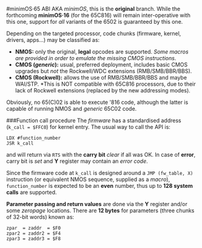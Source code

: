 #minimOS·65 ABI
AKA *minimOS*, this is the **original** branch. While the forthcoming **minimOS·16** (for the 65C816) will remain inter-operative with this one, support for *all* variants of the 6502 is guaranteed by this one.

Depending on the targeted processor, code chunks (firmware, kernel, drivers, apps...) may be classified as:
* **NMOS:** only the original, **legal** opcodes are supported. *Some macros are provided in order to emulate the missing CMOS instructions*.
* **CMOS (*generic*):** usual, preferred deployment, includes basic CMOS upgrades but *not* the Rockwell/WDC extensions (RMB/SMB/BBR/BBS).
* **CMOS (Rockwell):** allows the use of RMB/SMB/BBR/BBS and maybe WAI/STP. *This is NOT compatible with 65C816 processors, due to their lack of Rockwell extensions (replaced by the new addressing modes).

Obviously, no 65(C)02 is able to execute '816 code, although the latter is capable of running NMOS and *generic* 65C02 code.

###Function call procedure
The *firmware* has a standardised address (`k_call = $FFC0`) for kernel entry. The usual way to call the API is:
```
LDX #function_number
JSR k_call
```
and will return via `RTS` with the **carry bit** *clear* if all was OK. In case of **error**, carry bit is *set* and **Y** register may contain an *error code*.

Since the firmware code at `k_call` is designed around a `JMP (fw_table, X)` instruction (or equivalent NMOS sequence, supplied as a *macro*), `function_number` is expected to be an **even** number, thus up to **128 system calls** are supported.

**Parameter passing and return values** are done via the **Y** register and/or some *zeropage* locations. There are **12 bytes** for parameters (three chunks of 32-bit words) known as:
```
zpar  = zaddr  = $F0
zpar2 = zaddr2 = $F4
zpar3 = zaddr3 = $F8
```
